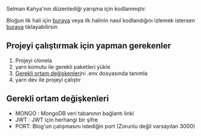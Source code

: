 Selman Kahya'nın düzenlediği yarışma için kodlanmıştır.

Bloğun ilk hali için [buraya](https://github.com/selmanKahya/mukemmel-blog/) veya ilk halinin nasıl kodlandığını izlemek istersen [buraya](https://youtu.be/cHUh0FmPd3A) tıklayabilirsin

## Projeyi çalıştırmak için yapman gerekenler

1. Projeyi clonela
2. yarn komutu ile gerekli paketleri yükle 
3. [Gerekli ortam değişkenleri](#env)ni .env dosyasında tanımla
4. yarn dev ile projeyi çalıştır

## <a name="env"></a>Gerekli ortam değişkenleri

- MONGO : MongoDB veri tabanının bağlantı linki
- JWT : JWT için herhangi bir şifre
- PORT: Blog'un çalışmasını istediğin port (Zorunlu değil varsayılan 3000)

